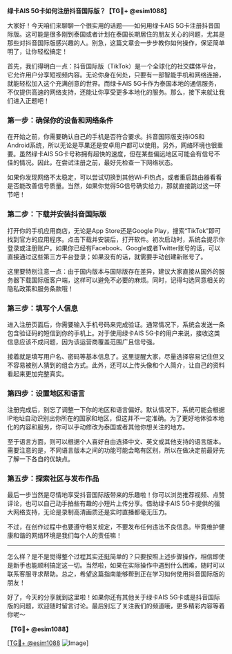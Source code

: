 **绿卡AIS 5G卡如何注册抖音国际版？【TG💪+ @esim1088】**

大家好！今天咱们来聊聊一个很实用的话题——如何用绿卡AIS 5G卡注册抖音国际版。这可能是很多刚到泰国或者计划在泰国长期居住的朋友关心的问题，尤其是那些对抖音国际版感兴趣的人。别急，这篇文章会一步步教你如何操作，保证简单明了，让你轻松搞定！

首先，我们得明白一点：抖音国际版（TikTok）是一个全球化的社交媒体平台，它允许用户分享短视频内容。无论你身在何处，只要有一部智能手机和网络连接，就能轻松加入这个充满创意的世界。而绿卡AIS 5G卡作为泰国本地的通信服务，不仅提供高速的网络支持，还能让你享受更多本地化的服务。那么，接下来就让我们进入正题吧！

### 第一步：确保你的设备和网络条件

在开始之前，你需要确认自己的手机是否符合要求。抖音国际版支持iOS和Android系统，所以无论是苹果还是安卓用户都可以使用。另外，网络环境也很重要。虽然绿卡AIS 5G卡号称拥有超快的速度，但在某些偏远地区可能会有信号不佳的情况。因此，在尝试注册之前，最好先检查一下网络状态。

如果你发现网络不太稳定，可以尝试切换到其他Wi-Fi热点，或者重启路由器看看是否能改善信号质量。当然，如果你觉得5G信号确实给力，那就直接跳过这一环节吧！

### 第二步：下载并安装抖音国际版

打开你的手机应用商店，无论是App Store还是Google Play，搜索“TikTok”即可找到官方的应用程序。点击下载并安装后，打开软件。初次启动时，系统会提示你登录或注册账户。如果你已经有Facebook、Google或者Twitter账号的话，可以直接通过这些第三方平台登录；如果没有的话，就需要手动创建新账号了。

这里要特别注意一点：由于国内版本与国际版存在差异，建议大家直接从国外的服务器下载国际版客户端，这样可以避免不必要的麻烦。同时，记得勾选同意相关的隐私政策和服务条款哦！

### 第三步：填写个人信息

进入注册页面后，你需要输入手机号码来完成验证。通常情况下，系统会发送一条包含验证码的短信到你的手机上。对于使用绿卡AIS 5G卡的用户来说，接收这类信息应该不成问题，因为该运营商覆盖范围广且信号强。

接着就是填写用户名、密码等基本信息了。这里提醒大家，尽量选择容易记住但又不容易被别人猜到的组合方式。此外，还可以上传头像和个人简介，让自己的资料看起来更加完整真实。

### 第四步：设置地区和语言

注册完成后，别忘了调整一下你的地区和语言偏好。默认情况下，系统可能会根据IP地址自动识别出你所在的国家和地区，但这并不一定准确。为了更好地体验本地化的内容和服务，你可以手动修改为泰国或者其他你想关注的地方。

至于语言方面，则可以根据个人喜好自由选择中文、英文或其他支持的语言版本。需要注意的是，不同语言版本之间的功能可能会略有区别，所以在做决定前最好先了解一下各自的优缺点。

### 第五步：探索社区与发布作品

最后一步当然是尽情地享受抖音国际版带来的乐趣啦！你可以浏览推荐视频、点赞评论，也可以自己动手拍些有趣的小短片上传分享。借助绿卡AIS 5G卡提供的强大网络支持，无论是录制高清画质还是实时直播都毫无压力。

不过，在创作过程中也要遵守相关规定，不要发布任何违法不良信息。毕竟维护健康和谐的网络环境是我们每个人的责任嘛！

---

怎么样？是不是觉得整个过程其实还挺简单的？只要按照上述步骤操作，相信即使是新手也能顺利搞定这一切。当然啦，如果在实际操作中遇到什么困难，随时可以联系客服寻求帮助。总之，希望这篇指南能够帮到正在学习如何使用抖音国际版的朋友！

好了，今天的分享就到这里啦！如果你还有其他关于绿卡AIS 5G卡或是抖音国际版的问题，欢迎随时留言讨论。最后别忘了关注我们的频道哦，更多精彩内容等着你呢～ 

**【TG💪+ @esim1088】**

[[TG💪+ @esim1088](https://t.me/s/esim1088) ![Image](https://i.postimg.cc/4NQfJmqS/Snipaste-2025-05-13-00-14-12.png)]